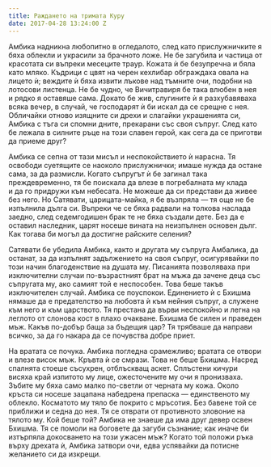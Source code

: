 ```yaml
---
title: Раждането на тримата Куру
date: 2017-04-28 13:24:00 Z
---
```


Амбика надникна любопитно в огледалото, след като прислужничките я бяха облекли и украсили за брачното ложе. Не бе загубила и частица от красотата си въпреки месеците траур. Кожата ѝ бе безупречна и бяла като мляко. Къдрици с цвят на черен кехлибар обграждаха овала на лицето ѝ; веждите ѝ бяха извити лъкове над тъмните очи, подобни на лотосови листенца. Не бе чудно, че Вичитравиря бе така влюбен в нея и рядко я оставяше сама. Докато бе жив, слугините ѝ я разхубавяваха всяка вечер, в случай, че господарят ѝ би искал да се срещне с нея. Обличайки отново изящните си дрехи и слагайки украшенията си, Амбика с тъга си спомни дните, прекарани със своя съпруг. След като бе лежала в силните ръце на този славен герой, как сега да се приготви да приеме друг?

Амбика се сепна от тази мисъл и неспокойствието ѝ нарасна. Тя освободи суетящите се наоколо прислужнички; имаше нужда да остане сама, за да размисли. Когато съпругът ѝ бе загинал така преждевременно, тя бе поискала да влезе в погребалната му клада и да го придружи към небесата. Не можеше да си представи да живее без него. Но Сатявати, царицата-майка, я бе възпряла — тя още не бе изпълнила дълга си. Въпреки че се бяха радвали на толкова наслада заедно, след седемгодишен брак те не бяха създали дете. Без да е оставил наследник, царят носеше вината на неизпълнен основен дълг. Как тогава би могъл да достигне райските селения?

Сатявати бе убедила Амбика, както и другата му съпруга Амбалика, да останат, за да изпълнят задължението на своя съпруг, осигурявайки по този начин благоденствие на душата му. Писанията позволяваха при изключителни случаи по-възрастният брат на мъжа да зачене деца със съпругата му, ако самият той е неспособен. Това беше такъв изключителен случай. Амбика се поуспокои. Единението ѝ с Бхишма нямаше да е предателство на любовта ѝ към нейния съпруг, а служене към него и към царството. Тя престана да върви неспокойно и легна на леглото от слонова кост в плахо очакване. Бхишма бе силен и праведен мъж. Какъв по-добър баща за бъдещия цар? Тя трябваше да направи всичко, за да го накара да се почувства добре приет.

На вратата се почука. Амбика погледна срамежливо; вратата се отвори и влезе висок мъж. Кръвта ѝ се смрази. Това не беше Бхишма. Насред спалнята стоеше съсухрен, отблъскващ аскет. Сплъстени кичури висяха край изпитото му лице, ожесточените му очи я пронизваха. Зъбите му бяха само малко по-светли от черната му кожа. Около кръста си носеше зацапана набедрена препаска — единственото му облекло. Косматото му тяло бе покрито с мръсотия. Без бавене той се приближи и седна до нея. Тя се отврати от противното зловоние на тялото му. Кой беше той? Амбика не знаеше да има друг девер освен Бхишма. Тя се помоли на боговете да загуби съзнание; как иначе би изтърпяла докосването на този ужасен мъж? Когато той положи ръка върху дрехата ѝ, Амбика затвори очи, едва успявайки да потисне желанието си да изкрещи.